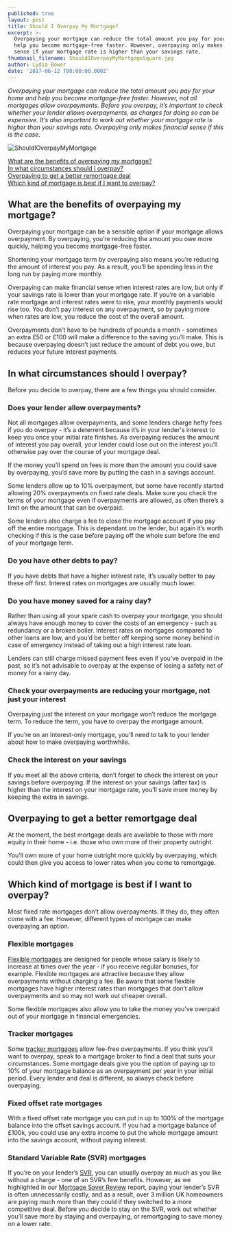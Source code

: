 ```yaml
---
published: true
layout: post
title: Should I Overpay My Mortgage?
excerpt: >-
  Overpaying your mortgage can reduce the total amount you pay for your home and
  help you become mortgage-free faster. However, overpaying only makes financial
  sense if your mortgage rate is higher than your savings rate. 
thumbnail_filename: ShouldIOverpayMyMortgageSquare.jpg
author: Lydia Bower
date: '2017-06-12 T00:00:00.000Z'
---
```

_Overpaying your mortgage can reduce the total amount you pay for your home and help you become mortgage-free faster. However, not all mortgages allow overpayments. Before you overpay, it’s important to check whether your lender allows overpayments, as charges for doing so can be expensive. It’s also important to work out whether your mortgage rate is higher than your savings rate. Overpaying only makes financial sense if this is the case._

![ShouldIOverpayMyMortgage]({{site.baseurl}}/images/post_images/ShouldIOverpayMyMortgage.jpg)

[What are the benefits of overpaying my mortgage? ](#what-are-the-benefits-of-overpaying-my-mortgage)  
[In what circumstances should I overpay? ](#in-what-circumstances-should-i-overpay)  
[Overpaying to get a better remortgage deal](#overpaying-to-get-a-better-remortgage-deal)  
[Which kind of mortgage is best if I want to overpay?](#which-kind-of-mortgage-is-best-if-i-want-to-overpay)


## What are the benefits of overpaying my mortgage? 
Overpaying your mortgage can be a sensible option if your mortgage allows overpayment. By overpaying, you’re reducing the amount you owe more quickly, helping you become mortgage-free faster. 
 
Shortening your mortgage term by overpaying also means you’re reducing the amount of interest you pay. As a result, you’ll be spending less in the long run by paying more monthly. 
 
Overpaying can make financial sense when interest rates are low, but only if your savings rate is lower than your mortgage rate. If you’re on a variable rate mortgage and interest rates were to rise, your monthly payments would rise too. You don’t pay interest on any overpayment, so by paying more when rates are low, you reduce the cost of the overall amount.
 
Overpayments don’t have to be hundreds of pounds a month - sometimes an extra £50 or £100 will make a difference to the saving you’ll make. This is because overpaying doesn’t just reduce the amount of debt you owe, but reduces your future interest payments. 
 
## In what circumstances should I overpay? 
Before you decide to overpay, there are a few things you should consider. 
 
### Does your lender allow overpayments?
Not all mortgages allow overpayments, and some lenders charge hefty fees if you do overpay - it’s a deterrent because it’s in your lender's interest to keep you once your initial rate finishes. As overpaying reduces the amount of interest you pay overall, your lender could lose out on the interest you’ll otherwise pay over the course of your mortgage deal.
 
If the money you’ll spend on fees is more than the amount you could save by overpaying, you’d save more by putting the cash in a savings account.
 
Some lenders allow up to 10% overpayment, but some have recently started allowing 20% overpayments on fixed rate deals. Make sure you check the terms of your mortgage even if overpayments are allowed, as often there’s a limit on the amount that can be overpaid. 
 
Some lenders also charge a fee to close the mortgage account if you pay off the entire mortgage. This is dependant on the lender, but again it’s worth checking if this is the case before paying off the whole sum before the end of your mortgage term.  
 
### Do you have other debts to pay?
If you have debts that have a higher interest rate, it’s usually better to pay these off first. Interest rates on mortgages are usually much lower. 
 
### Do you have money saved for a rainy day?
Rather than using all your spare cash to overpay your mortgage, you should always have enough money to cover the costs of an emergency - such as redundancy or a broken boiler. Interest rates on mortgages compared to other loans are low, and you’d be better off keeping some money behind in case of emergency instead of taking out a high interest rate loan.  
 
Lenders can still charge missed payment fees even if you’ve overpaid in the past, so it’s not advisable to overpay at the expense of losing a safety net of money for a rainy day.  
 
### Check your overpayments are reducing your mortgage, not just your interest
Overpaying just the interest on your mortgage won’t reduce the mortgage term. To reduce the term, you have to overpay the mortgage amount.
 
If you’re on an interest-only mortgage, you’ll need to talk to your lender about how to make overpaying worthwhile.
 
### Check the interest on your savings
If you meet all the above criteria, don’t forget to check the interest on your savings before overpaying. If the interest on your savings (after tax) is higher than the interest on your mortgage rate, you’ll save more money by keeping the extra in savings. 

## Overpaying to get a better remortgage deal
At the moment, the best mortgage deals are available to those with more equity in their home - i.e. those who own more of their property outright. 
 
You’ll own more of your home outright more quickly by overpaying, which could then give you access to lower rates when you come to remortgage. 

## Which kind of mortgage is best if I want to overpay?
Most fixed rate mortgages don’t allow overpayments. If they do, they often come with a fee. However, different types of mortgage can make overpaying an option. 
 
### Flexible mortgages
[Flexible mortgages](https://trussle.com/blog/different-types-of-mortgages#rate-types) are designed for people whose salary is likely to increase at times over the year - if you receive regular bonuses, for example. Flexible mortgages are attractive because they allow overpayments without charging a fee. Be aware that some flexible mortgages have higher interest rates than mortgages that don’t allow overpayments and so may not work out cheaper overall. 
 
Some flexible mortgages also allow you to take the money you’ve overpaid out of your mortgage in financial emergencies. 
 
### Tracker mortgages
Some [tracker mortgages](https://trussle.com/blog/fixed-tracker-and-variable-rates-explained#tracker) allow fee-free overpayments. If you think you’ll want to overpay, speak to a mortgage broker to find a deal that suits your circumstances. Some mortgage deals give you the option of paying up to 10% of your mortgage balance as an overpayment per year in your initial period. Every lender and deal is different, so always check before overpaying. 
 
### Fixed offset rate mortgages
With a fixed offset rate mortgage you can put in up to 100% of the mortgage balance into the offset savings account. If you had a mortgage balance of £100k, you could use any extra income to put the whole mortgage amount into the savings account, without paying interest. 
 
### Standard Variable Rate (SVR) mortgages
If you’re on your lender’s [SVR](https://trussle.com/blog/what-is-a-standard-variable-rate), you can usually overpay as much as you like without a charge - one of an SVR’s few benefits. However, as we highlighted in our [Mortgage Saver Review](https://trussle.com/blog/mortgage-saver-review-may-2017) report, paying your lender’s SVR is often unnecessarily costly, and as a result, over 3 million UK homeowners are paying much more than they could if they switched to a more competitive deal. Before you decide to stay on the SVR, work out whether you’ll save more by staying and overpaying, or remortgaging to save money on a lower rate. 
